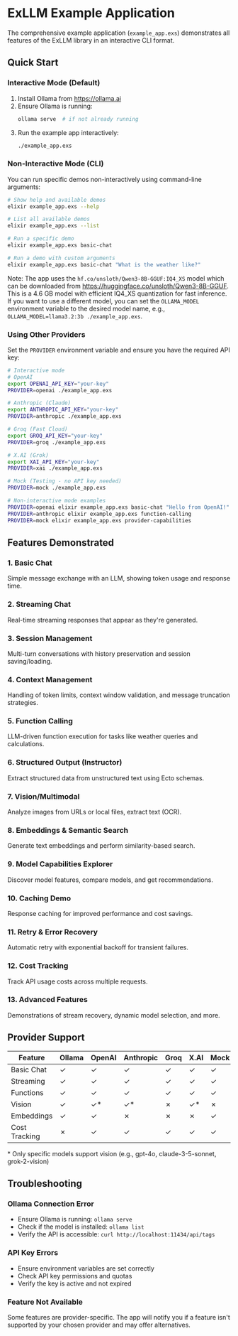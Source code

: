 # ExLLM Example Application

The comprehensive example application (`example_app.exs`) demonstrates all features of the ExLLM library in an interactive CLI format.

## Quick Start

### Interactive Mode (Default)

1. Install Ollama from https://ollama.ai
2. Ensure Ollama is running:
   ```bash
   ollama serve  # if not already running
   ```
3. Run the example app interactively:
   ```bash
   ./example_app.exs
   ```

### Non-Interactive Mode (CLI)

You can run specific demos non-interactively using command-line arguments:

```bash
# Show help and available demos
elixir example_app.exs --help

# List all available demos
elixir example_app.exs --list

# Run a specific demo
elixir example_app.exs basic-chat

# Run a demo with custom arguments
elixir example_app.exs basic-chat "What is the weather like?"
```

Note: The app uses the `hf.co/unsloth/Qwen3-8B-GGUF:IQ4_XS` model which can be downloaded from https://huggingface.co/unsloth/Qwen3-8B-GGUF. This is a 4.6 GB model with efficient IQ4_XS quantization for fast inference. If you want to use a different model, you can set the `OLLAMA_MODEL` environment variable to the desired model name, e.g., `OLLAMA_MODEL=llama3.2:3b ./example_app.exs`.

### Using Other Providers

Set the `PROVIDER` environment variable and ensure you have the required API key:

```bash
# Interactive mode
# OpenAI
export OPENAI_API_KEY="your-key"
PROVIDER=openai ./example_app.exs

# Anthropic (Claude)
export ANTHROPIC_API_KEY="your-key" 
PROVIDER=anthropic ./example_app.exs

# Groq (Fast Cloud)
export GROQ_API_KEY="your-key"
PROVIDER=groq ./example_app.exs

# X.AI (Grok)
export XAI_API_KEY="your-key"
PROVIDER=xai ./example_app.exs

# Mock (Testing - no API key needed)
PROVIDER=mock ./example_app.exs

# Non-interactive mode examples
PROVIDER=openai elixir example_app.exs basic-chat "Hello from OpenAI!"
PROVIDER=anthropic elixir example_app.exs function-calling
PROVIDER=mock elixir example_app.exs provider-capabilities
```

## Features Demonstrated

### 1. Basic Chat
Simple message exchange with an LLM, showing token usage and response time.

### 2. Streaming Chat
Real-time streaming responses that appear as they're generated.

### 3. Session Management
Multi-turn conversations with history preservation and session saving/loading.

### 4. Context Management
Handling of token limits, context window validation, and message truncation strategies.

### 5. Function Calling
LLM-driven function execution for tasks like weather queries and calculations.

### 6. Structured Output (Instructor)
Extract structured data from unstructured text using Ecto schemas.

### 7. Vision/Multimodal
Analyze images from URLs or local files, extract text (OCR).

### 8. Embeddings & Semantic Search
Generate text embeddings and perform similarity-based search.

### 9. Model Capabilities Explorer
Discover model features, compare models, and get recommendations.

### 10. Caching Demo
Response caching for improved performance and cost savings.

### 11. Retry & Error Recovery
Automatic retry with exponential backoff for transient failures.

### 12. Cost Tracking
Track API usage costs across multiple requests.

### 13. Advanced Features
Demonstrations of stream recovery, dynamic model selection, and more.

## Provider Support

| Feature | Ollama | OpenAI | Anthropic | Groq | X.AI | Mock |
|---------|--------|--------|-----------|------|------|------|
| Basic Chat | ✓ | ✓ | ✓ | ✓ | ✓ | ✓ |
| Streaming | ✓ | ✓ | ✓ | ✓ | ✓ | ✓ |
| Functions | ✓ | ✓ | ✓ | ✓ | ✓ | ✓ |
| Vision | ✓ | ✓* | ✓* | ✗ | ✓* | ✗ |
| Embeddings | ✓ | ✓ | ✗ | ✗ | ✗ | ✓ |
| Cost Tracking | ✗ | ✓ | ✓ | ✓ | ✓ | ✓ |

\* Only specific models support vision (e.g., gpt-4o, claude-3-5-sonnet, grok-2-vision)

## Troubleshooting

### Ollama Connection Error
- Ensure Ollama is running: `ollama serve`
- Check if the model is installed: `ollama list`
- Verify the API is accessible: `curl http://localhost:11434/api/tags`

### API Key Errors
- Ensure environment variables are set correctly
- Check API key permissions and quotas
- Verify the key is active and not expired

### Feature Not Available
Some features are provider-specific. The app will notify you if a feature isn't supported by your chosen provider and may offer alternatives.

